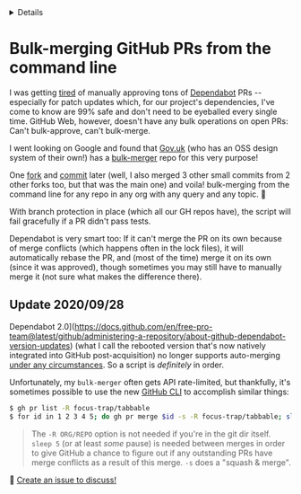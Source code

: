 <details>

```yaml
summary: 'Scripts to manage bulk PR merging from the command line'
updated: '2020/09/28'
```
</details>

# Bulk-merging GitHub PRs from the command line

I was getting [tired](./bulk-github-pr-merging.md) of manually approving tons of [Dependabot](https://dependabot.com/) PRs -- especially for patch updates which, for our project's dependencies, I've come to know are 99% safe and don't need to be eyeballed every single time. GitHub Web, however, doesn't have any bulk operations on open PRs: Can't bulk-approve, can't bulk-merge.

I went looking on Google and found that [Gov.uk](https://github.com/alphagov) (who has an OSS design system of their own!) has a [bulk-merger](https://github.com/alphagov/bulk-merger) repo for this very purpose!

One [fork](https://github.com/stefcameron/bulk-merger) and [commit](https://github.com/stefcameron/bulk-merger/commit/f5334dc119661ae00a219dc4608f293da06a02f2) later (well, I also merged 3 other small commits from 2 other forks too, but that was the main one) and voila! bulk-merging from the command line for any repo in any org with any query and any topic. 💪

With branch protection in place (which all our GH repos have), the script will fail gracefully if a PR didn't pass tests.

Dependabot is very smart too: If it can't merge the PR on its own because of merge conflicts (which happens often in the lock files), it will automatically rebase the PR, and (most of the time) merge it on its own (since it was approved), though sometimes you may still have to manually merge it (not sure what makes the difference there).

## Update 2020/09/28

Dependabot 2.0](https://docs.github.com/en/free-pro-team@latest/github/administering-a-repository/about-github-dependabot-version-updates) (what I call the rebooted version that's now natively integrated into GitHub post-acquisition) no longer supports auto-merging [under any circumstances](https://github.com/dependabot/dependabot-core/issues/1973#issuecomment-640918321). So a script is _definitely_ in order.

Unfortunately, my `bulk-merger` often gets API rate-limited, but thankfully, it's sometimes possible to use the new [GitHub CLI](https://cli.github.com/) to accomplish similar things:

```bash
$ gh pr list -R focus-trap/tabbable
$ for id in 1 2 3 4 5; do gh pr merge $id -s -R focus-trap/tabbable; sleep 5; done
```

> The `-R ORG/REPO` option is not needed if you're in the git dir itself. `sleep 5` (or at least _some_ pause) is needed between merges in order to give GitHub a chance to figure out if any outstanding PRs have merge conflicts as a result of this merge. `-s` does a "squash & merge".

💬 [Create an issue to discuss!](https://github.com/stefcameron/website/issues/new?title=bulk-merger&template=blog-post-discussion.md&labels=discussion)
